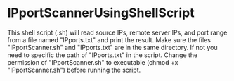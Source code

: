 # IPportScannerUsingShellScript
This shell script (.sh) will read source IPs, remote server IPs, and port range from a file named "IPports.txt" and print the result.
Make sure the files "IPportScanner.sh" and "IPports.txt" are in the same directory. If not you need to specific the path of "IPports.txt" in the script.
Change the permission of "IPportScanner.sh" to executable (chmod +x "IPportScanner.sh") before running the script.
